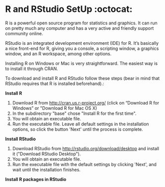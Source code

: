 # R and RStudio SetUp :octocat:

R is a powerful open source program for statistics and graphics. It can run on pretty much any computer and has a very active and friendly support community online.<br/>

RStudio is an integrated development environment (IDE) for R. It’s basically a nice front-end for R, giving you a console, a scripting window, a graphics window, and an R workspace, among other options.<br/>

Installing R on Windows or Mac is very straightforward. The easiest way is to install it through CRAN.<br/>

To download and install R and RStudio follow these steps (bear in mind that RStudio requires that R is installed beforehand).:

**Install R**<br/>

1. Download R from http://cran.us.r-project.org/ (click on “Download R for Windows” or "Download R for Mac OS X)
2. In the subdirectory "base" chose "Install R for the first time".
3. You will obtain an executable file.
4. Run the executable file. Leave all default settings in the installation options, so click the button 'Next' until the process is complete.

**Install RStudio**<br/>

1. Download RStudio from http://rstudio.org/download/desktop and install it ("Download RStudio Desktop"). 
2. You will obtain an executable file.
3. Run the executable file with the default settings by clicking 'Next', and wait until the installation finishes.

**Install R packages in RStudio**<br/>

